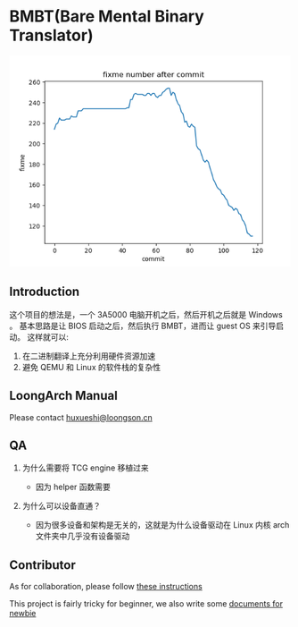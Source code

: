 # BMBT(Bare Mental Binary Translator)

![](./doc/img/fixme.png)

## Introduction
这个项目的想法是，一个 3A5000 电脑开机之后，然后开机之后就是 Windows 。
基本思路是让 BIOS 启动之后，然后执行 BMBT，进而让 guest OS 来引导启动。
这样就可以:
1. 在二进制翻译上充分利用硬件资源加速
2. 避免 QEMU 和 Linux 的软件栈的复杂性

## LoongArch Manual
Please contact huxueshi@loongson.cn

## QA
1. 为什么需要将 TCG engine 移植过来
    - 因为 helper 函数需要

2. 为什么可以设备直通？
    - 因为很多设备和架构是无关的，这就是为什么设备驱动在 Linux 内核 arch 文件夹中几乎没有设备驱动

## Contributor
As for collaboration, please follow [these instructions](./CONTRIBUTING.md)

This project is fairly tricky for beginner, we also write some [documents for newbie](./doc/newbie.md)

